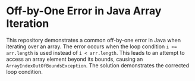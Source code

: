 # Off-by-One Error in Java Array Iteration

This repository demonstrates a common off-by-one error in Java when iterating over an array. The error occurs when the loop condition `i <= arr.length` is used instead of `i < arr.length`. This leads to an attempt to access an array element beyond its bounds, causing an `ArrayIndexOutOfBoundsException`.  The solution demonstrates the corrected loop condition.
